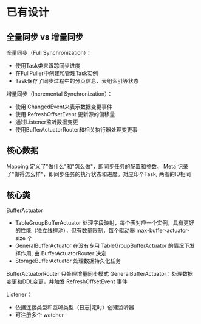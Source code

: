 # 已有设计

## 全量同步 vs 增量同步

全量同步（Full Synchronization）：
- 使用Task类来跟踪同步进度
- 在FullPuller中创建和管理Task实例
- Task保存了同步过程中的分页信息、表组索引等状态

增量同步（Incremental Synchronization）：
- 使用 ChangedEvent来表示数据变更事件
- 使用 RefreshOffsetEvent 更新源的偏移量
- 通过Listener监听数据变更
- 使用BufferActuatorRouter和相关执行器处理变更事

## 核心数据

Mapping 定义了"做什么"和"怎么做"，即同步任务的配置和参数。
Meta 记录了"做得怎么样"，即同步任务的执行状态和进度。对应印个Task, 两者的ID相同


## 核心类

BufferActuator
- TableGroupBufferActuator 处理字段映射，每个表对应一个实例，具有更好的性能（独立线程池），但有数量限制，每个驱动器 max-buffer-actuator-size 个
- GeneralBufferActuator 在没有专用 TableGroupBufferActuator 的情况下发挥作用, 由 BufferActuatorRouter 决定
- StorageBufferActuator 处理数据持久化任务

BufferActuatorRouter 只处理增量同步模式
GeneralBufferActuator：处理数据变更和DDL变更，并触发 RefreshOffsetEvent 事件

Listener：
  - 依据连接类型和监听类型（日志|定时）创建监听器
  - 可注册多个 watcher
